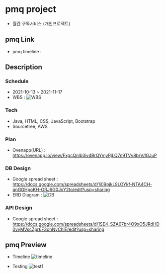 # pmq project
- 월간 구독서비스 (개인프로젝트)

## pmq Link
- pmq timeline : 

## Description
### Schedule
- 2021-10-13 ~ 2021-11-17
- WBS : ![WBS](https://user-images.githubusercontent.com/88493525/141890144-05ab3b5a-3e47-4d01-b13c-14ab3cfdd2e7.PNG)

### Tech
- Java, HTML, CSS, JavaScript, Bootstrap
- Sourcetree, AWS


### Plan
- Ovenapp(URL) : https://ovenapp.io/view/FxgcQnIb3iv4BrQYmyRjLQ7n9TVv8brV/lGJuP <br/>

### DB Design
- Google spread sheet : https://docs.google.com/spreadsheets/d/1i09pjkL9LOYkf-NTA4CH-qnGGHpoKH-ORJ6G0JxY2to/edit?usp=sharing
- ERD Diagram : ![DB](https://user-images.githubusercontent.com/88493525/141889716-4c616929-1230-423a-982e-0dacbeb92600.png)

### API Design
- Google spread sheet : https://docs.google.com/spreadsheets/d/1SE4_SZA07br4O9xO5JRdHD0vyMVscZpr6F3ohNyChiE/edit?usp=sharing

## pmq Preview
- Timeline
![timeline]()

- Testing
![test1]()
